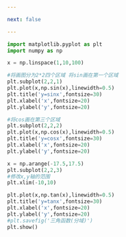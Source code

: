 ```yaml
---

next: false

---
```




<BlogInfo id="547" title="6.分区域画图" author="白日梦想猿" pv=0 read_times=0 pre_cost_time="0分31秒" category="matplotlib学习" tag_list="['matplotlib学习']" create_time="2020.04.26 14:15:15" update_time="2020.04.26 14:32:02" />

```python
import matplotlib.pyplot as plt
import numpy as np

x = np.linspace(1,10,100)

#将画图分为2*2四个区域 将sin画在第一个区域
plt.subplot(2,2,1)
plt.plot(x,np.sin(x),linewidth=0.5)
plt.title('y=sinx',fontsize=30)
plt.xlabel('x',fontsize=20)
plt.ylabel('y',fontsize=20)

#将cos画在第三个区域
plt.subplot(2,2,2)
plt.plot(x,np.cos(x),linewidth=0.5)
plt.title('y=cosx',fontsize=30)
plt.xlabel('x',fontsize=20)
plt.ylabel('y',fontsize=20)

x = np.arange(-17.5,17.5)
plt.subplot(2,2,3)
#修改x,y轴的范围
plt.xlim(-10,10)

plt.plot(x,np.tan(x),linewidth=0.5)
plt.title('y=tanx',fontsize=30)
plt.xlabel('x',fontsize=20)
plt.ylabel('y',fontsize=20)
#plt.savefig('三角函数(分域)')
plt.show()
```



<ActionBox />

